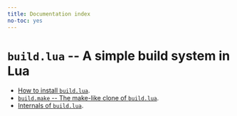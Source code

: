 ```yaml
---
title: Documentation index
no-toc: yes
---
```


# `build.lua` -- A simple build system in Lua #

- [How to install `build.lua`](install.md).
- [`build.make` -- The make-like clone of `build.lua`](make.md).
- [Internals of `build.lua`](internals.md).
